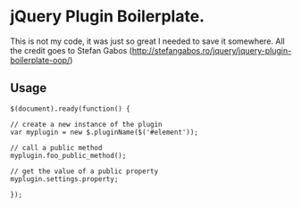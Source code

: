 # jQuery Plugin Boilerplate.

This is not my code, it was just so great I needed to save it somewhere.  All the credit goes to Stefan Gabos (http://stefangabos.ro/jquery/jquery-plugin-boilerplate-oop/)

## Usage

	$(document).ready(function() {

    // create a new instance of the plugin
    var myplugin = new $.pluginName($('#element'));

    // call a public method
    myplugin.foo_public_method();

    // get the value of a public property
    myplugin.settings.property;

	});